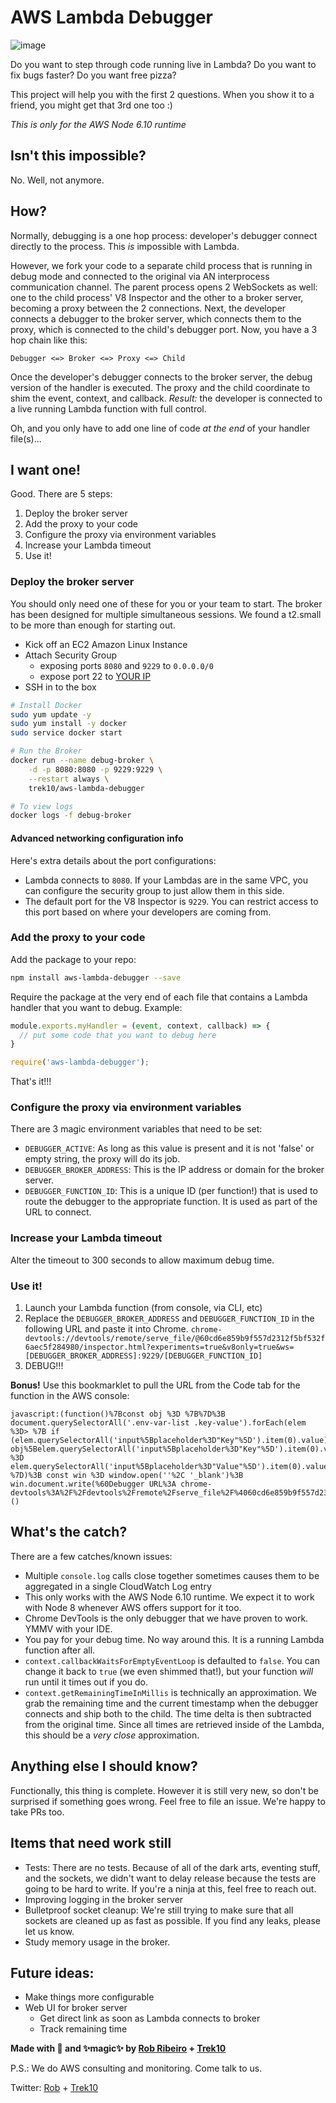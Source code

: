 # AWS Lambda Debugger

![image](https://user-images.githubusercontent.com/1966409/30458183-6e14b2d4-9978-11e7-8808-7e4950509823.png)

Do you want to step through code running live in Lambda? Do you want to fix bugs faster?
Do you want free pizza?

This project will help you with the first 2 questions. When you show it to a friend,
you might get that 3rd one too :)

*This is only for the AWS Node 6.10 runtime*

## Isn't this impossible?

No. Well, not anymore.

## How?

Normally, debugging is a one hop process: developer's debugger connect directly to the process. This *is* impossible with Lambda.

However, we fork your code to a separate child process that is
running in debug mode and connected to the original via AN interprocess communication
channel. The parent process opens 2 WebSockets as well: one to the child process'
V8 Inspector and the other to a broker server, becoming a proxy between the 2
connections. Next, the developer connects a debugger to the broker server, which
connects them to the proxy, which is connected to the child's debugger port.
Now, you have a 3 hop chain like this:

```
Debugger <=> Broker <=> Proxy <=> Child
```

Once the developer's debugger connects to the broker server, the debug
version of the handler is executed. The proxy and the child coordinate to
shim the event, context, and callback. *Result:* the developer is connected
to a live running Lambda function with full control.

Oh, and you only have to add one line of code *at the end* of your handler file(s)...

## I want one!

Good. There are 5 steps:

1. Deploy the broker server
2. Add the proxy to your code
3. Configure the proxy via environment variables
4. Increase your Lambda timeout
5. Use it!

### Deploy the broker server

You should only need one of these for you or your team to start. The broker has
been designed for multiple simultaneous sessions. We found a t2.small to be more
than enough for starting out.

- Kick off an EC2 Amazon Linux Instance
- Attach Security Group
  - exposing ports `8080` and `9229` to `0.0.0.0/0`
  - expose port 22 to [YOUR IP](https://www.google.com/search?q=whats+my+ip)
- SSH in to the box

```bash
# Install Docker
sudo yum update -y
sudo yum install -y docker
sudo service docker start

# Run the Broker
docker run --name debug-broker \
    -d -p 8080:8080 -p 9229:9229 \
    --restart always \
    trek10/aws-lambda-debugger

# To view logs
docker logs -f debug-broker
```

#### Advanced networking configuration info

Here's extra details about the port configurations:

- Lambda connects to `8080`. If your Lambdas are in the same VPC,
you can configure the security group to just allow them in this side.
- The default port for the V8 Inspector is `9229`. You can restrict access
to this port based on where your developers are coming from.

### Add the proxy to your code

Add the package to your repo:

```bash
npm install aws-lambda-debugger --save
```

Require the package at the very end of each file that contains a Lambda handler
that you want to debug. Example:

```javascript
module.exports.myHandler = (event, context, callback) => {
  // put some code that you want to debug here
}

require('aws-lambda-debugger');
```

That's it!!!

### Configure the proxy via environment variables

There are 3 magic environment variables that need to be set:

- `DEBUGGER_ACTIVE`: As long as this value is present and it is not 'false'
or empty string, the proxy will do its job.
- `DEBUGGER_BROKER_ADDRESS`: This is the IP address or domain for the broker server.
- `DEBUGGER_FUNCTION_ID`: This is a unique ID (per function!) that is used to route the
debugger to the appropriate function. It is used as part of the URL to connect.

### Increase your Lambda timeout

Alter the timeout to 300 seconds to allow maximum debug time.

### Use it!

1. Launch your Lambda function (from console, via CLI, etc)
2. Replace the `DEBUGGER_BROKER_ADDRESS` and `DEBUGGER_FUNCTION_ID` in the following URL
and paste it into Chrome.
```chrome-devtools://devtools/remote/serve_file/@60cd6e859b9f557d2312f5bf532f6aec5f284980/inspector.html?experiments=true&v8only=true&ws=[DEBUGGER_BROKER_ADDRESS]:9229/[DEBUGGER_FUNCTION_ID]```
3. DEBUG!!!

**Bonus!** Use this bookmarklet to pull the URL from the Code tab for the function in the AWS console:

```
javascript:(function()%7Bconst obj %3D %7B%7D%3B document.querySelectorAll('.env-var-list .key-value').forEach(elem %3D> %7B if (elem.querySelectorAll('input%5Bplaceholder%3D"Key"%5D').item(0).value) obj%5Belem.querySelectorAll('input%5Bplaceholder%3D"Key"%5D').item(0).value%5D %3D elem.querySelectorAll('input%5Bplaceholder%3D"Value"%5D').item(0).value %7D)%3B const win %3D window.open(''%2C '_blank')%3B win.document.write(%60Debugger URL%3A chrome-devtools%3A%2F%2Fdevtools%2Fremote%2Fserve_file%2F%4060cd6e859b9f557d2312f5bf532f6aec5f284980%2Finspector.html%3Fexperiments%3Dtrue%26v8only%3Dtrue%26ws%3D%24%7Bobj.DEBUGGER_BROKER_ADDRESS%7D%3A9229%2F%24%7Bobj.DEBUGGER_FUNCTION_ID%7D%60)%7D)()
```

## What's the catch?

There are a few catches/known issues:

- Multiple `console.log` calls close together sometimes causes them to be
aggregated in a single CloudWatch Log entry
- This only works with the AWS Node 6.10 runtime. We expect it to work with
Node 8 whenever AWS offers support for it too.
- Chrome DevTools is the only debugger that we have proven to work. YMMV with
your IDE.
- You pay for your debug time. No way around this. It is a running Lambda
function after all.
- `context.callbackWaitsForEmptyEventLoop` is defaulted to `false`. You can
change it back to `true` (we even shimmed that!), but your function *will*
run until it times out if you do.
- `context.getRemainingTimeInMillis` is technically an approximation. We
grab the remaining time and the current timestamp when the debugger connects
and ship both to the child. The time delta is then subtracted from the original
time. Since all times are retrieved inside of the Lambda, this should be a
*very close* approximation.

## Anything else I should know?

Functionally, this thing is complete. However it is still very new,
so don't be surprised if something goes wrong. Feel free to file an issue.
We're happy to take PRs too.

## Items that need work still

- Tests: There are no tests. Because of all of the dark arts, eventing stuff,
and the sockets, we didn't want to delay release because the tests are going
to be hard to write. If you're a ninja at this, feel free to reach out.
- Improving logging in the broker server
- Bulletproof socket cleanup: We're still trying to make sure that all sockets
are cleaned up as fast as possible. If you find any leaks, please let us know.
- Study memory usage in the broker.

## Future ideas:

- Make things more configurable
- Web UI for broker server
  - Get direct link as soon as Lambda connects to broker
  - Track remaining time

**Made with :gift_heart: and :sparkles:magic:sparkles: by [Rob Ribeiro](https://github.com/azurelogic) + [Trek10](https://www.trek10.com/)**

P.S.: We do AWS consulting and monitoring. Come talk to us.

Twitter: [Rob](https://twitter.com/azurelogic) + [Trek10](https://twitter.com/trek10inc)